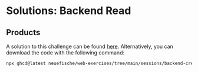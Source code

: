 # Solutions: Backend Read

## Products

A solution to this challenge can be found [here](https://github.com/neuefische/web-exercises/tree/main/sessions/backend-create/products). Alternatively, you can download the code with the following command:

```bash
npx ghcd@latest neuefische/web-exercises/tree/main/sessions/backend-create/products
```
